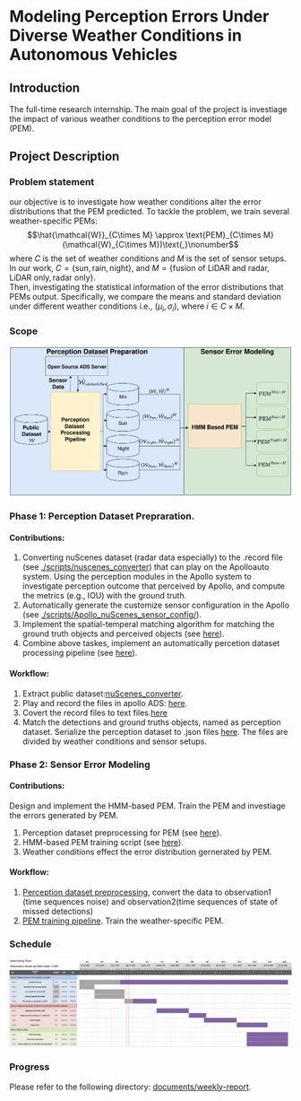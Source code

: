 # Modeling Perception Errors Under Diverse Weather Conditions in Autonomous Vehicles
## Introduction
The full-time research internship. The main goal of the project is investiage the impact of various weather conditions to the perception error model (PEM).
## Project Description
### Problem statement
our objective is to investigate how weather conditions alter the error distributions that the PEM predicted. To tackle the problem, we train several weather-specific PEMs:
$$\hat{\mathcal{W}}_{C\times M} \approx \text{PEM}_{C\times M}(\mathcal{W}_{C\times M})\text{,}\nonumber$$
where $C$ is the set of weather conditions and $M$ is the set of sensor setups. In our work, $C = \{\text{sun}, \text{rain}, \text{night}\}$, and $M = \{\text{fusion of LiDAR and radar},\text{LiDAR only},\text{radar only}\}$.  
Then, investigating the statistical information of the error distributions that PEMs output. Specifically, we compare the means and standard deviation under different weather conditions i.e., $(\mu_{i},\sigma_{i})$, where $i \in C\times M$.

### Scope
![](documents/images/WholeScope.png)
### Phase 1: Perception Dataset Prepraration.
#### Contributions:
1. Converting nuScenes dataset (radar data especially) to the .record file (see [./scripts/nuscenes_converter](./scripts/nuscenes_converter/)) that can play on the Apolloauto system. Using the perception modules in the Apollo system to investigate perception outcome that perceived by Apollo, and compute the metrics (e.g., IOU) with the ground truth.
2. Automatically generate the customize sensor configuration in the Apollo (see [./scripts/Apollo_nuScenes_sensor_config/](./scripts/Apollo_nuScenes_sensor_config/)).
4. Implement the spatial-temperal matching algorithm for matching the ground truth objects and perceived objects (see [here](./scripts/match/)).
3. Combine above taskes, implement an automatically percetion dataset processing pipeline (see [here](./scripts/end_to_end_dataset_process_pipeline/)).
#### Workflow: 
1. Extract public dataset:[nuScenes_converter](./scripts/nuscenes_converter/).
2. Play and record the files in apollo ADS: [here](./scripts/end_to_end_dataset_process_pipeline/).
3. Covert the record files to text files.[here](./scripts/Perception_dataset/) 
4. Match the detections and ground truths objects, named as perception dataset. Serialize the perception dataset to .json files [here](./scripts/match/). The files are divided by weather conditions and sensor setups. 

### Phase 2: Sensor Error Modeling
#### Contributions:  
Design and implement the HMM-based PEM. Train the PEM and investiage the errors generated by PEM.
1. Perception dataset preprocessing for PEM (see [here](./scripts/PEM_data_preprocessing/)).
2. HMM-based PEM training script (see [here](./scripts/PEM_trainig/)).
3. Weather conditions effect the error distribution gernerated by PEM.
#### Workflow:
1. [Perception dataset preprocessing](./scripts/PEM_data_preprocessing/), convert the data to observation1 (time sequences noise) and observation2(time sequences of state of missed detections)
2. [PEM training pipeline](./scripts/PEM_trainig/). Train the weather-specific PEM.
 
### Schedule
![](documents/images/Gantt%20Chart.PNG)

### Progress 
Please refer to the following directory: [documents/weekly-report](https://github.com/HungFrancis/self-driving-internship-project/tree/main/documents/weekly-report).
